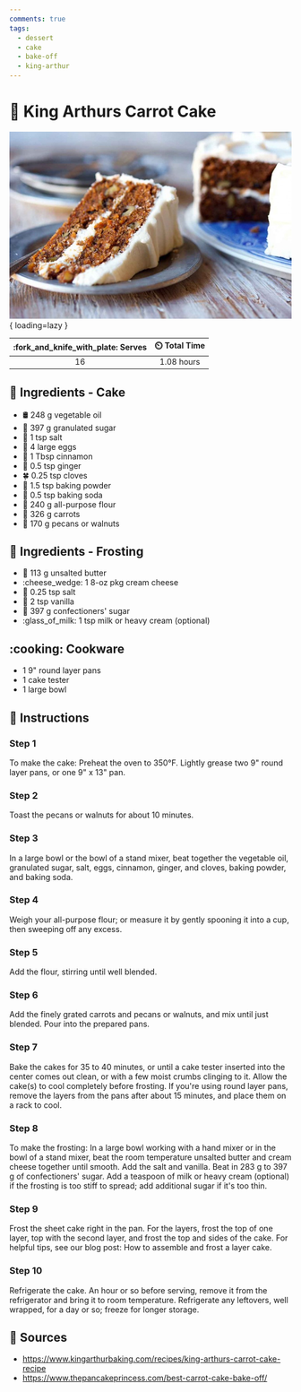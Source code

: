 ```yaml
---
comments: true
tags:
  - dessert
  - cake
  - bake-off
  - king-arthur
---
```

# :carrot: King Arthurs Carrot Cake

![King Arthurs Carrot Cake][1]{ loading=lazy }

| :fork_and_knife_with_plate: Serves | :timer_clock: Total Time |
|:----------------------------------:|:-----------------------: |
| 16 | 1.08 hours |

## :salt: Ingredients - Cake

- :oil_drum: 248 g vegetable oil
- :candy: 397 g granulated sugar
- :salt: 1 tsp salt
- :egg: 4 large eggs
- :herb: 1 Tbsp cinnamon
- :herb: 0.5 tsp ginger
- :four_leaf_clover: 0.25 tsp cloves
- :dash: 1.5 tsp baking powder
- :cup_with_straw: 0.5 tsp baking soda
- :ear_of_rice: 240 g all-purpose flour
- :carrot: 326 g carrots
- :chestnut: 170 g pecans or walnuts

## :salt: Ingredients - Frosting

- :butter: 113 g unsalted butter
- :cheese_wedge: 1 8-oz pkg cream cheese
- :salt: 0.25 tsp salt
- :icecream: 2 tsp vanilla
- :candy: 397 g confectioners' sugar
- :glass_of_milk: 1 tsp milk or heavy cream (optional)

## :cooking: Cookware

- 1 9" round layer pans
- 1 cake tester
- 1 large bowl

## :pencil: Instructions

### Step 1

To make the cake: Preheat the oven to 350°F. Lightly grease two 9" round layer pans, or one 9" x 13" pan.

### Step 2

Toast the pecans or walnuts for about 10 minutes.

### Step 3

In a large bowl or the bowl of a stand mixer, beat together the vegetable oil, granulated sugar, salt, eggs, cinnamon,
ginger, and cloves, baking powder, and baking soda.

### Step 4

Weigh your all-purpose flour; or measure it by gently spooning it into a cup, then sweeping off any excess.

### Step 5

Add the flour, stirring until well blended.

### Step 6

Add the finely grated carrots and pecans or walnuts, and mix until just blended. Pour into the prepared pans.

### Step 7

Bake the cakes for 35 to 40 minutes, or until a cake tester inserted into the center comes out clean, or with a few
moist crumbs clinging to it. Allow the cake(s) to cool completely before frosting. If you're using round layer pans,
remove the layers from the pans after about 15 minutes, and place them on a rack to cool.

### Step 8

To make the frosting: In a large bowl working with a hand mixer or in the bowl of a stand mixer, beat the room
temperature unsalted butter and cream cheese together until smooth. Add the salt and vanilla. Beat in 283 g to 397 g of
confectioners' sugar. Add a teaspoon of milk or heavy cream (optional) if the frosting is too stiff to spread; add
additional sugar if it's too thin.

### Step 9

Frost the sheet cake right in the pan. For the layers, frost the top of one layer, top with the second layer, and frost
the top and sides of the cake. For helpful tips, see our blog post: How to assemble and frost a layer cake.

### Step 10

Refrigerate the cake. An hour or so before serving, remove it from the refrigerator and bring it to room temperature.
Refrigerate any leftovers, well wrapped, for a day or so; freeze for longer storage.

## :link: Sources

- <https://www.kingarthurbaking.com/recipes/king-arthurs-carrot-cake-recipe>
- <https://www.thepancakeprincess.com/best-carrot-cake-bake-off/>

[1]: <../../assets/images/king-arthurs-carrot-cake.jpg>
